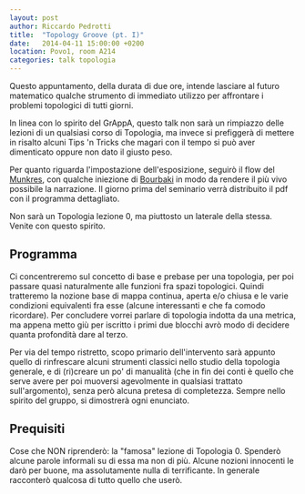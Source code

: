 ```yaml
---
layout: post
author: Riccardo Pedrotti
title:  "Topology Groove (pt. I)"
date:   2014-04-11 15:00:00 +0200
location: Povo1, room A214
categories: talk topologia
---
```



Questo appuntamento, della durata di due ore, intende lasciare al futuro
matematico qualche strumento di immediato utilizzo per affrontare i problemi
topologici di tutti giorni.

In linea con lo spirito del GrAppA, questo talk non sarà un rimpiazzo delle
lezioni di un qualsiasi corso di Topologia, ma invece si prefiggerà di mettere
in risalto alcuni Tips 'n Tricks che magari con il tempo si può aver dimenticato
oppure non dato il giusto peso.

Per quanto riguarda l'impostazione dell'esposizione, seguirò il flow del
[Munkres][munkres], con qualche iniezione di [Bourbaki][bourbaki] in modo da
rendere il più vivo possibile la narrazione. Il giorno prima del seminario verrà
distribuito il pdf con il programma dettagliato.

Non sarà un Topologia lezione 0, ma piuttosto un laterale della stessa. Venite
con questo spirito.

Programma
---------

Ci concentreremo sul concetto di base e prebase per una topologia, per poi
passare quasi naturalmente alle funzioni fra spazi topologici. Quindi tratteremo
la nozione base di mappa continua, aperta e/o chiusa e le varie condizioni
equivalenti fra esse (alcune interessanti e che fa comodo ricordare). Per
concludere vorrei parlare di topologia indotta da una metrica, ma appena metto
giù per iscritto i primi due blocchi avrò modo di decidere quanta profondità
dare al terzo.

Per via del tempo ristretto, scopo primario dell'intervento sarà appunto quello
di rinfrescare alcuni strumenti classici nello studio della topologia generale,
e di (ri)creare un po' di manualità (che in fin dei conti è quello che serve avere
per poi muoversi agevolmente in qualsiasi trattato sull'argomento), senza però
alcuna pretesa di completezza. Sempre nello
spirito del gruppo, si dimostrerà ogni enunciato.


Prequisiti
----------

Cose che NON riprenderò: la "famosa" lezione di Topologia 0. Spenderò alcune
parole informali su di essa ma non di più.
Alcune nozioni innocenti le darò per buone, ma assolutamente nulla di
terrificante. In generale racconterò qualcosa di tutto quello
che userò.

[munkres]:        http://www.maths.ed.ac.uk/~aar/papers/munkres2.pdf
[bourbaki]:       http://www.pdmi.ras.ru/~olegviro/topoman/part1.pdf